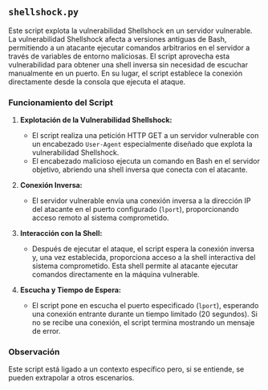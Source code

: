 ## `shellshock.py`

Este script explota la vulnerabilidad Shellshock en un servidor vulnerable. La vulnerabilidad Shellshock afecta a versiones antiguas de Bash, permitiendo a un atacante ejecutar comandos arbitrarios en el servidor a través de variables de entorno maliciosas. El script aprovecha esta vulnerabilidad para obtener una shell inversa sin necesidad de escuchar manualmente en un puerto. En su lugar, el script establece la conexión directamente desde la consola que ejecuta el ataque.

### Funcionamiento del Script

1. **Explotación de la Vulnerabilidad Shellshock:**
   - El script realiza una petición HTTP GET a un servidor vulnerable con un encabezado `User-Agent` especialmente diseñado que explota la vulnerabilidad Shellshock.
   - El encabezado malicioso ejecuta un comando en Bash en el servidor objetivo, abriendo una shell inversa que conecta con el atacante.

2. **Conexión Inversa:**
   - El servidor vulnerable envía una conexión inversa a la dirección IP del atacante en el puerto configurado (`lport`), proporcionando acceso remoto al sistema comprometido.

3. **Interacción con la Shell:**
   - Después de ejecutar el ataque, el script espera la conexión inversa y, una vez establecida, proporciona acceso a la shell interactiva del sistema comprometido. Esta shell permite al atacante ejecutar comandos directamente en la máquina vulnerable.

4. **Escucha y Tiempo de Espera:**
   - El script pone en escucha el puerto especificado (`lport`), esperando una conexión entrante durante un tiempo limitado (20 segundos). Si no se recibe una conexión, el script termina mostrando un mensaje de error.

### Observación

Este script está ligado a un contexto específico pero, si se entiende, se pueden extrapolar a otros escenarios.
